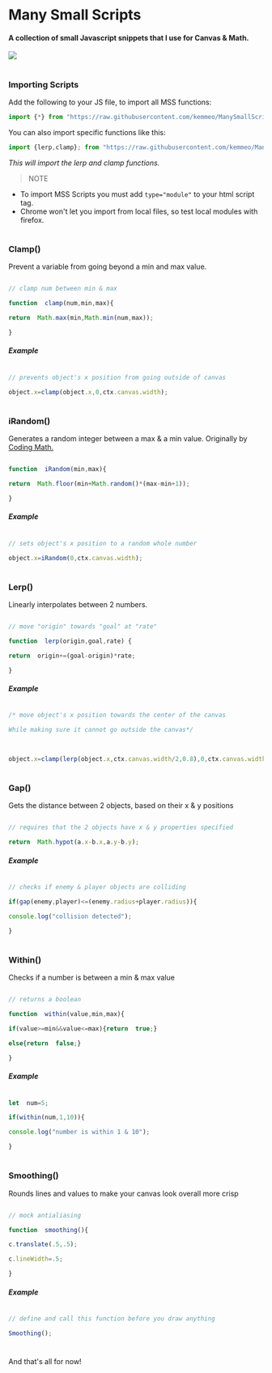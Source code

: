 # Many Small Scripts

  

#### A collection of small Javascript snippets that I use for Canvas & Math.

  

<img  src="https://i.imgur.com/OXoWcya.png"  style="display:block;margin:0 auto;">

#

### Importing Scripts

Add the following to your JS file, to import all MSS functions:
```js
import {*} from "https://raw.githubusercontent.com/kemmeo/ManySmallScripts/master/mss.js"
```

You can also import specific functions like this:
```js
import {lerp,clamp}; from "https://raw.githubusercontent.com/kemmeo/ManySmallScripts/master/mss.js";
```
*This will import the lerp and clamp functions.*

>NOTE
- To import MSS Scripts you must add `type="module"` to your html script tag.
- Chrome won't let you import from local files, so test local modules with firefox.

#

### Clamp()

Prevent a variable from going beyond a min and max value.

  

```js

// clamp num between min & max

function  clamp(num,min,max){

return  Math.max(min,Math.min(num,max));

}

```

  

##### Example

  

```js

// prevents object's x position from going outside of canvas

object.x=clamp(object.x,0,ctx.canvas.width);

```

  #

### iRandom()

  

Generates a random integer between a max & a min value. Originally by [Coding Math.](https://www.youtube.com/user/codingmath)

  

```js

function  iRandom(min,max){

return  Math.floor(min+Math.random()*(max-min+1));

}

```

  

##### Example

  

```js

// sets object's x position to a random whole number

object.x=iRandom(0,ctx.canvas.width);

```

  #

### Lerp()

  

Linearly interpolates between 2 numbers.

  

```js

// move "origin" towards "goal" at "rate"

function  lerp(origin,goal,rate) {

return  origin+=(goal-origin)*rate;

}

```

  

##### Example

  

```js

/* move object's x position towards the center of the canvas

While making sure it cannot go outside the canvas*/

  

object.x=clamp(lerp(object.x,ctx.canvas.width/2,0.8),0,ctx.canvas.width);

```

  #

### Gap()

  

Gets the distance between 2 objects, based on their x & y positions

  

```js

// requires that the 2 objects have x & y properties specified

return  Math.hypot(a.x-b.x,a.y-b.y);

```

  

##### Example

  

```js

// checks if enemy & player objects are colliding

if(gap(enemy,player)<=(enemy.radius+player.radius)){

console.log("collision detected");

}

```

  #

### Within()

  
  

Checks if a number is between a min & max value

  

```js

// returns a boolean

function  within(value,min,max){

if(value>=min&&value<=max){return  true;}

else{return  false;}

}

```

  

##### Example

  

```js

let  num=5;

if(within(num,1,10)){

console.log("number is within 1 & 10");

}

```

  #

### Smoothing()

  

Rounds lines and values to make your canvas look overall more crisp

  

```js

// mock antialiasing

function  smoothing(){

c.translate(.5,.5);

c.lineWidth=.5;

}

```

  

##### Example

  

```js

// define and call this function before you draw anything

Smoothing();

```

  #
  

And that's all for now!